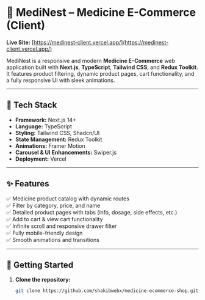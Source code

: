 # 💊 MediNest – Medicine E-Commerce (Client)

**Live Site:** [https://medinest-client.vercel.app/](https://medinest-client.vercel.app/)

MediNest is a responsive and modern **Medicine E-Commerce** web application built with **Next.js**, **TypeScript**, **Tailwind CSS**, and **Redux Toolkit**. It features product filtering, dynamic product pages, cart functionality, and a fully responsive UI with sleek animations.

---

## 🧪 Tech Stack

- **Framework:** Next.js 14+
- **Language:** TypeScript
- **Styling:** Tailwind CSS, Shadcn/UI
- **State Management:** Redux Toolkit
- **Animations:** Framer Motion
- **Carousel & UI Enhancements:** Swiper.js
- **Deployment:** Vercel

---

## ✨ Features

✅ Medicine product catalog with dynamic routes  
✅ Filter by category, price, and name  
✅ Detailed product pages with tabs (info, dosage, side effects, etc.)  
✅ Add to cart & view cart functionality  
✅ Infinite scroll and responsive drawer filter  
✅ Fully mobile-friendly design  
✅ Smooth animations and transitions  

---

## 🚀 Getting Started

1. **Clone the repository:**

   ```bash
   git clone https://github.com/shakibwebx/medicine-ecommerce-shop.git
